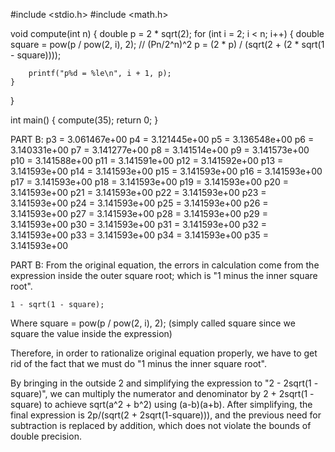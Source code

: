 #include <stdio.h>
#include <math.h>

void compute(int n) {
    double p = 2 * sqrt(2);
    for (int i = 2; i < n; i++) {
        double square = pow(p / pow(2, i), 2);  // (Pn/2^n)^2
        p = (2 * p) / (sqrt(2 + (2 * sqrt(1 - square))));

        printf("p%d = %le\n", i + 1, p);
    }
}

int main() {
    compute(35);
    return 0;
}

PART B:
p3 = 3.061467e+00
p4 = 3.121445e+00
p5 = 3.136548e+00
p6 = 3.140331e+00
p7 = 3.141277e+00
p8 = 3.141514e+00
p9 = 3.141573e+00
p10 = 3.141588e+00
p11 = 3.141591e+00
p12 = 3.141592e+00
p13 = 3.141593e+00
p14 = 3.141593e+00
p15 = 3.141593e+00
p16 = 3.141593e+00
p17 = 3.141593e+00
p18 = 3.141593e+00
p19 = 3.141593e+00
p20 = 3.141593e+00
p21 = 3.141593e+00
p22 = 3.141593e+00
p23 = 3.141593e+00
p24 = 3.141593e+00
p25 = 3.141593e+00
p26 = 3.141593e+00
p27 = 3.141593e+00
p28 = 3.141593e+00
p29 = 3.141593e+00
p30 = 3.141593e+00
p31 = 3.141593e+00
p32 = 3.141593e+00
p33 = 3.141593e+00
p34 = 3.141593e+00
p35 = 3.141593e+00


PART B:
From the original equation, the errors in calculation come from the expression inside the outer square root; which is "1 minus the inner square root".
```
1 - sqrt(1 - square);
```
Where square = pow(p / pow(2, i), 2); (simply called square since we square the value inside the expression)

Therefore, in order to rationalize original equation properly, we have to get rid of the fact that we must do "1 minus the inner square root".

By bringing in the outside 2 and simplifying the expression to "2 - 2sqrt(1 - square)", we can multiply the numerator and denominator by
2 + 2sqrt(1 - square) to achieve sqrt(a^2 + b^2) using (a-b)(a+b). After simplifying, the final expression is 2p/(sqrt(2 + 2sqrt(1-square))), and
the previous need for subtraction is replaced by addition, which does not violate the bounds of double precision.

